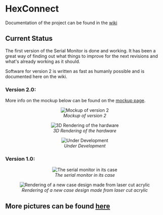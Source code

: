 HexConnect
======================
Documentation of the project can be found in the [wiki](https://github.com/hampussandberg/HexConnect/wiki)

## Current Status
The first version of the Serial Monitor is done and working. It has been a great way of finding out what things to improve for the next revisions and what's already working as it should.

Software for version 2 is written as fast as humanly possible and is documented here on the wiki.

### Version 2.0:
More info on the mockup below can be found on the [mockup page](https://github.com/hampussandberg/HexConnect/wiki/Revision-2-Mockup).
<p align="center">
  <img src="https://raw.githubusercontent.com/hampussandberg/HexConnect/master/Documentation/version-2/images/mockup-final-solution.png" alt="Mockup of version 2"/>
<br/>
<em>Mockup of version 2</em>
</p>

<p align="center">
  <img src="https://raw.githubusercontent.com/hampussandberg/HexConnect/master/Documentation/version-2/images/angle-3d-rendering.JPG" alt="3D Rendering of the hardware"/>
<br/>
<em>3D Rendering of the hardware</em>
</p>

<p align="center">
  <img src="https://raw.githubusercontent.com/hampussandberg/HexConnect/master/Documentation/version-2/images/2015-09-12-under-development.jpg" alt="Under Development"/>
<br/>
<em>Under Development</em>
</p>

### Version 1.0:
<p align="center">
  <img src="https://raw.githubusercontent.com/hampussandberg/HexConnect/master/Documentation/version-1/images/hardware/serial-monitor-case.jpg" alt="The serial monitor in its case"/>
<br/>
<em>The serial monitor in its case</em>
</p>

<p align="center">
  <img src="https://raw.githubusercontent.com/hampussandberg/HexConnect/master/Documentation/version-1/images/hardware/new-case-design.JPG" alt="Rendering of a new case design made from laser cut acrylic"/>
<br/>
<em>Rendering of a new case design made from laser cut acrylic</em>
</p>

## More pictures can be found [here](https://github.com/hampussandberg/HexConnect/wiki/Pictures)
